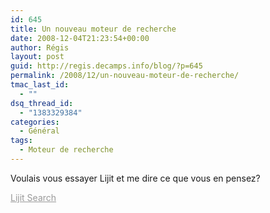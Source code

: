 ```yaml
---
id: 645
title: Un nouveau moteur de recherche
date: 2008-12-04T21:23:54+00:00
author: Régis
layout: post
guid: http://regis.decamps.info/blog/?p=645
permalink: /2008/12/un-nouveau-moteur-de-recherche/
tmac_last_id:
  - ""
dsq_thread_id:
  - "1383329384"
categories:
  - Général
tags:
  - Moteur de recherche
---
```

Voulais vous essayer Lijit et me dire ce que vous en pensez?
  
<a style='color: #999' href='http://www.lijit.com' id='lijit_wijit_pvs_link'>Lijit Search</a>